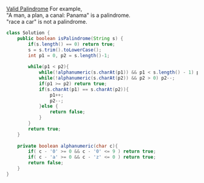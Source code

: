 [Valid Palindrome](https://leetcode.com/problems/valid-palindrome/description/)
For example, <br>
"A man, a plan, a canal: Panama" is a palindrome. <br>
"race a car" is not a palindrome. <br>

```java
class Solution {
    public boolean isPalindrome(String s) {
        if(s.length() == 0) return true;
        s = s.trim().toLowerCase();  
        int p1 = 0, p2 = s.length()-1; 
        
        while(p1 < p2){
            while(!alphanumeric(s.charAt(p1)) && p1 < s.length() - 1) p1++;
            while(!alphanumeric(s.charAt(p2)) && p2 > 0) p2--;
            if(p1 >= p2) return true; 
            if(s.charAt(p1) == s.charAt(p2)){
                p1++; 
                p2--; 
            }else {
                return false; 
            }
        }
        return true; 
    }
    
    private boolean alphanumeric(char c){
        if( c - '0' >= 0 && c - '0' <= 9 ) return true; 
        if( c - 'a' >= 0 && c - 'z' <= 0 ) return true; 
        return false; 
    }
}
```
